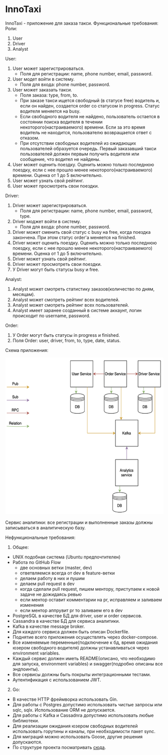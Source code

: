 # InnoTaxi

InnoTaxi - приложение для заказа такси. 
Функциональные требования: 
Роли:
1) User
2) Driver
3) Analyst

User:
1) User может зарегистрироваться. 
    - Поля для регистрации: name, phone number, email, password.
2) User модет войти в систему.
    - Поля для входа: phone number, password.
3) User может заказать такси. 
    - Поля заказа: type, from, to.
    - При заказе такси ищется свободный (в статусе free) водитель и, если он найден, создается order со статусом in progress. Статус водителя меняется на busy.
    - Если свободного водителя не найдено, пользователь остается в состоянии поиска водителя в течении некоторого(настраиваемого) времени. Если за это время водитель не находится, пользователю возвращается ответ с отказом.
    - При отсутствии свободных водителей из ожидающих пользователей образуется очередь. Первый заказавший такси пользователей должен первым получить водителя или сообщение, что водител не найдены.
4) User может оценить поездку. Оценить можно только последнюю поездку, если с нее прошло менее некоторого(настраиваемого) времени. Оценка от 1 до 5 включительно.
5) User может узнать свой рейтинг.
6) User может просмотреть свои поездки.

Driver:
1) Driver может зарегистрироваться. 
    - Поля для регистрации: name, phone number, email, password, type.
2) Driver моджет войти в систему.
    - Поля для входа: phone number, password.
3) Driver может сменить свой статус с busy на free, когда поездка закончена. При этом статус order'a меняется на finished.
4) Driver может оценить поездку. Оценить можно только последнюю поездку, если с нее прошло менее некоторого(настраиваемого) времени. Оценка от 1 до 5 включительно.
5) Driver может узнать свой рейтинг.
6) Driver может просмотреть свои поездки.
7) У Driver могут быть статусы busy и free.

Analyst:
1) Analyst может смотреть статистику заказов(количество по дням, месяцам).
2) Analyst может смотреть рейтинг всех водителей.
3) Analyst может смотреть рейтинг всех пользователей.
4) Analyst имеет заранее созданный в системе аккаунт, логин происходит по username, password.

Order: 
1) У Order могут быть статусы in progress и finished.
2) Поля Order: user, driver, from, to, type, date, status.

Схема приложения: 

<img src="Design diagram.png" width="600" height="500" /> 


Сервис аналитики: все регистрации и выполненные заказы должны записываться в аналитическую базу. 

Нефункциональные требования:

1) Общее:
  - UNIX подобная система (Ubuntu предпочтителен)
  - Работа по GitHub Flow
    - две основных ветки (master, dev)
    - ответвляемся всегда от dev в feature-ветки
    - делаем работу в них и пушим
    - делаем pull request в dev
    - когда сделали pull request, пишем ментору, приступаем к новой задаче не дожидаясь ревью
    - если ментор оставит комментарии на pr, исправляем и заливаем изменения
    - если ментор аппрувит pr то заливаем его в dev
  - PostgreSQL в качестве БД для driver, user и order сервисов.
  - Cassandra в качестве БД для сервиса аналитики.
  - Kafka в качестве message broker.
  - Для каждого сервиса должен быть описан Dockerfile.
  - Поднятие всего приложения осуществлять через docker-compose. 
  - Все изменяемые переменные(подключение к бд, время ожидания юзером свободного водителя) должны устанавливаться через environment variables.
  - Каждый сервис должен иметь README(описано, что необходимо для запуска, environment variables) и swagger(подробно описаны все эндпоинты). 
  - Все сервисы должны быть покрыты интеграционными тестами.
  - Аутентификация с использованием JWT.
 2) Go: 
  - В качестве HTTP фреймворка использовать Gin. 
  - Для работы с Postgres допустимо использовать чистые запросы или sqlc, sqlx. Использование ORM не допускается.
  - Для работы с Kafka и Cassadnra допустимо использовать любые библиотеки.
  - Для реализации ожидания юзером свободных водителей использовать горутины и каналы, при необходимости пакет sync.
  - Для миграций можно использовать Goose, другие решения допускаются.
  - По структуре проекта посматривать [сюда](https://github.com/golang-standards/project-layout).
